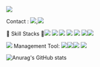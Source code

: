 

<!--
**Jiheebyun/Jiheebyun** is a ✨ _special_ ✨ repository because its `README.md` (this file) appears on your GitHub profile.

Here are some ideas to get you started:

- 🔭 I’m currently working on ...
- 🌱 I’m currently learning ...
- 👯 I’m looking to collaborate on ...
- 🤔 I’m looking for help with ...
- 💬 Ask me about ...
- 📫 How to reach me: ...
- 😄 Pronouns: ...
- ⚡ Fun fact: ...
-->
<img src="https://capsule-render.vercel.app/api?type=waving&color=auto&height=200&section=header&text=Jihee-Byun,Front-end-developer&fontSize=40" />

Contact : <a href="https://www.linkedin.com/in/jihee-byun-18b314186/" target="_blank"><img src="https://img.shields.io/badge/LinkedIn-0E0E0E?style=plastic&logo=appveyor&logo=#0A66C2&logoColor=FF9933"/></a>,<a href="jh910805jh@gmail.com" target="_blank"><img src="https://img.shields.io/badge/Gmail-0E0E0E?style=plastic&logo=appveyor&logo=Gmail&logoColor=FF9933"/></a>

🔨 Skill Stacks 🔨<img src="https://img.shields.io/badge/React-61DAFB?style=flat&logo=React&logoColor=10100F"/> <img src="https://img.shields.io/badge/Node.js-339933?style=flat&logo=Node.js&logoColor=10100F"/> <img src="https://img.shields.io/badge/JavaScript-F7DF1E?style=flat&logo=JavaScript&logoColor=10100F"/> <img src="https://img.shields.io/badge/HTML-E34F26?style=flat&logo=HTML5&logoColor=10100F"/> <img src="https://img.shields.io/badge/CSS3-1572B6?style=flat&logo=CSS3&logoColor=10100F"/> <img src="https://img.shields.io/badge/MySQL-4479A1?style=flat&logo=MySQL&logoColor=10100F"/><img src="https://img.shields.io/badge/Python-3776AB?style=flat&logo=Python&logoColor=10100F"/>


<img src="https://img.shields.io/badge/Linux-FCC624?style=flat&logo=Linux&logoColor=10100F"/>
Management Tool: <img src="https://img.shields.io/badge/JiraSoftware-0052CC?style=flat&logo=Jira Software&logoColor=10100F"/><img src="https://img.shields.io/badge/Bitbucket-0052CC?style=flat&logo=Bitbucket&logoColor=10100F"/><img src="https://img.shields.io/badge/GitHub-181717?style=flat&logo=GitHub&logoColor=CEC9C4"/>


<img src="https://img.shields.io/badge/Gmail-D0A9F5?style=flat-square&logo=Gmail&logoColor=white&link=mailto:wonjongah@gmail.com"/>



![Anurag's GitHub stats](https://github-readme-stats.vercel.app/api?username=Jiheebyun&show_icons=true&theme=radical)

